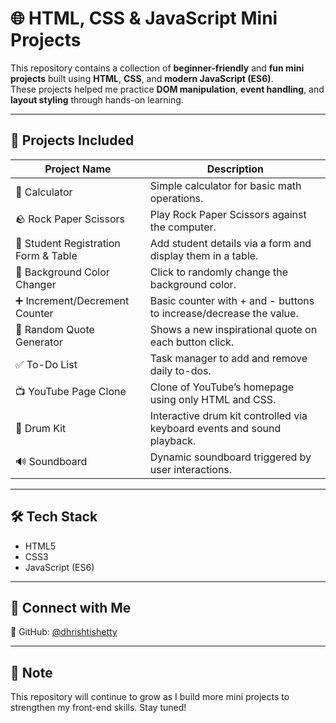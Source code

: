 # 🌐 HTML, CSS & JavaScript Mini Projects

This repository contains a collection of **beginner-friendly** and **fun mini projects** built using **HTML**, **CSS**, and **modern JavaScript (ES6)**.  
These projects helped me practice **DOM manipulation**, **event handling**, and **layout styling** through hands-on learning.

---

## 📁 Projects Included

| Project Name | Description |
|--------------|-------------|
| 🔢 Calculator | Simple calculator for basic math operations. |
| 🪨 Rock Paper Scissors | Play Rock Paper Scissors against the computer. |
| 🧾 Student Registration Form & Table | Add student details via a form and display them in a table. |
| 🎨 Background Color Changer | Click to randomly change the background color. |
| ➕ Increment/Decrement Counter | Basic counter with + and - buttons to increase/decrease the value. |
| 💬 Random Quote Generator | Shows a new inspirational quote on each button click. |
| ✅ To-Do List | Task manager to add and remove daily to-dos. |
| 📺 YouTube Page Clone | Clone of YouTube’s homepage using only HTML and CSS. |
| 🥁 Drum Kit | Interactive drum kit controlled via keyboard events and sound playback. |
| 🔊 Soundboard | Dynamic soundboard triggered by user interactions. |

---

## 🛠️ Tech Stack

- HTML5  
- CSS3  
- JavaScript (ES6)

---

## 🤝 Connect with Me

📌 GitHub: [@dhrishtishetty](https://github.com/dhrishtishetty)

---

## 📌 Note

This repository will continue to grow as I build more mini projects to strengthen my front-end skills. Stay tuned!
